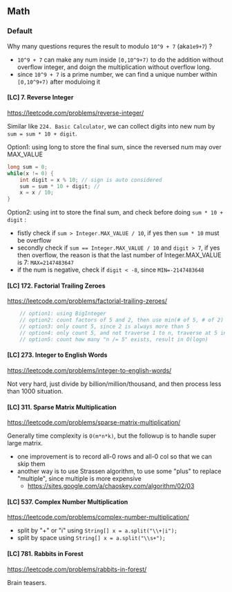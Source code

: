 ## Math
### Default

Why many questions requres the result to modulo `10^9 + 7` (aka`1e9+7`) ?

-  `10^9 + 7` can make any num inside `[0,10^9+7)` to do the addition without overflow integer, and doign the multiplication without overflow long.
- since  `10^9 + 7` is a prime number, we can find a unique number within `[0,10^9+7)` after moduloing it


#### [LC] 7. Reverse Integer
https://leetcode.com/problems/reverse-integer/

Similar like `224. Basic Calculator`, we can collect digits into new num by `sum = sum * 10 + digit`.

Option1: using long to store the final sum, since the reversed num may over MAX_VALUE

```java
long sum = 0;
while(x != 0) {
    int digit = x % 10; // sign is auto considered
    sum = sum * 10 + digit; // 
    x = x / 10;
}
```

Option2: using int to store the final sum, and check before doing `sum * 10 + digit` :  
- fistly check if `sum > Integer.MAX_VALUE / 10`, if yes then `sum * 10` must be overflow
- secondly check if `sum == Integer.MAX_VALUE / 10` and `digit > 7`, if yes then overflow, the reason is that the last number of Integer.MAX_VALUE is 7: `MAX=2147483647`
- if the num is negative, check if `digit < -8`, since `MIN=-2147483648`


#### [LC] 172. Factorial Trailing Zeroes
https://leetcode.com/problems/factorial-trailing-zeroes/

```java
    // option1: using BigInteger
    // option2: count factors of 5 and 2, then use min(# of 5, # of 2)
    // option3: only count 5, since 2 is always more than 5
    // option4: only count 5, and not traverse 1 to n, traverse at 5 interval
    // option5: count how many "n /= 5" exists, result in O(logn)
```

#### [LC] 273. Integer to English Words
https://leetcode.com/problems/integer-to-english-words/

Not very hard, just divide by billion/million/thousand, and then process less than 1000 situation.

#### [LC] 311. Sparse Matrix Multiplication
https://leetcode.com/problems/sparse-matrix-multiplication/

Generally time complexity is `O(m*n*k)`, but the followup is to handle super large matrix.
- one improvement is to record all-0 rows and all-0 col so that we can skip them
- another way is to use Strassen algorithm, to use some "plus" to replace "multiple", since multiple is more expensive 
  - https://sites.google.com/a/chaoskey.com/algorithm/02/03


#### [LC] 537. Complex Number Multiplication
https://leetcode.com/problems/complex-number-multiplication/

- split by "+" or "i" using `String[] x = a.split("\\+|i");`
- split by space using `String[] x = a.split("\\s+");`

#### [LC] 781. Rabbits in Forest
https://leetcode.com/problems/rabbits-in-forest/

Brain teasers.